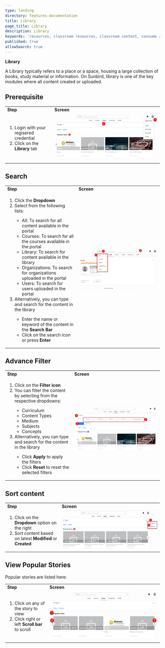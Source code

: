 ```yaml
---
type: landing
directory: features-documentation
title: Library
page_title: Library
description: Library
keywords: 'resources, classroom resources, classroom content, consume resources, library'
published: true
allowSearch: true
---
```

**Library**

A Library typically refers to a place or a space, housing a large collection of books, study material or information. On Sunbird, library is one of the key modules where all content created or uploaded.

## Prerequisite

<table class="table table-img">
  <tr>
    <td><strong>Step</strong></td>
    <td><strong>Screen</strong></td>
  </tr>
  <tr>
   <td>
       <ol>
	 <li>Login with your regisered credential</li>
         <li>Click on the <strong>Library</strong> tab</li>
        </ol>
     </td>
    <td><img src="pages/features-documentation/images/library_prerequisite.png"></td>
  </tr>
  </table>
       
## Search 

<table class="table table-img">
  <tr>
    <td><strong>Step</strong></td>
    <td><strong>Screen</strong></td>
  </tr>
  <tr>
   <td>
       <ol>
         <li>Click the <strong>Dropdown</strong></li>
         <li>Select from the following lists:</li>
          <ul>
            <li>All: To search for all content available in the portal</li>
            <li>Courses: To search for all the courses available in the portal</li>
            <li>Library: To search for content available in the library</li>
            <li>Organizations: To search for organizations uploaded in the portal</li>
            <li>Users: To search for users uploaded in the portal</li>
         </ul>
         <li>Alternatively, you can type and search for the content in the library</li>
         <ul>
           <li>Enter the name or keyword of the content in the <strong>Search Bar</strong></li>
           <li>Click on the search icon or press <strong>Enter</strong></li>
         </ul>
        </ol>
     </td>
    <td><img src="pages/features-documentation/images/library_search.png"></td>
  </tr>
  </table>
   
## Advance Filter

<table class="table table-img">
  <tr>
    <td><strong>Step</strong></td>
    <td><strong>Screen</strong></td>
  </tr>
  <tr>
   <td>
       <ol>
         <li>Click on the <strong>Filter icon</strong></li>
         <li>You can filter the content by selecting from the respective dropdowns:</li>
          <ul>
            <li>Curriculum</li>
            <li>Content Types</li>
            <li>Medium</li>
            <li>Subjects</li>
            <li>Concepts</li>
         </ul>
         <li>Alternatively, you can type and search for the content in the library</li>
         <ul>
           <li>Click <strong>Apply</strong> to apply the filters</li>
           <li>Click <strong>Reset</strong> to reset the selected filters
         </ul>
        </ol>
     </td>
    <td><img src="pages/features-documentation/images/library_filter.png"></td>
  </tr>
  </table>
   
## Sort content

<table class="table table-img">
  <tr>
    <td><strong>Step</strong></td>
    <td><strong>Screen</strong></td>
  </tr>
  <tr>
   <td>
       <ol>
	       <li>Click on the <strong>Dropdown</strong> option on the right</li>
	       <li>Sort content based on latest <strong>Modified</strong> or <strong>Created</strong></li>
	   </ol>
    </td>
	<td><img src="pages/features-documentation/images/library_sort.png"></td>
    </tr>
    </table>

## View Popular Stories

Popular stories are listed here: 

<table class="table table-img">
  <tr>
    <td><strong>Step</strong></td>
    <td><strong>Screen</strong></td>
  </tr>
  <tr>
   <td>
       <ol>
	       <li>Click on any of the story to view</li>
	       <li>Click right or left <strong>Scroll bar</strong> to scroll</li>
	   </ol>
   </td>
  <td><img src="pages/features-documentation/images/library_popularstory.png"></td>
  </tr>
  </table>

  


